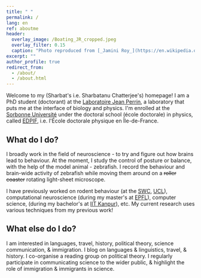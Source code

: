 ```yaml
---
title: " "
permalink: /
lang: en
ref: aboutme
header:
  overlay_image: /Boating_JR_cropped.jpeg
  overlay_filter: 0.15
  caption: "Photo reproduced from [_Jamini Roy_](https://en.wikipedia.org/wiki/Jamini_Roy)'s Wikipedia page"
excerpt: ""
author_profile: true
redirect_from: 
  - /about/
  - /about.html
---
```

Welcome to my (Sharbat's i.e. Sharbatanu Chatterjee's) homepage! I am a PhD student (doctorant) at the [Laboratoire Jean Perrin](https://www.labojeanperrin.fr/), a laboratory that puts me at the interface of biology and physics. I'm enrolled at the [Sorbonne Université](https://www.sorbonne-universite.fr/) under the doctoral school (école doctorale) in physics, called [EDPIF](https://www.edpif.org/en/), i.e. l'École doctorale physique en Île-de-France.

What do I do?
------
I broadly work in the field of neuroscience - to try and figure out how brains lead to behaviour. At the moment, I study the control of posture or balance, with the help of the model animal - zebrafish. I record the behaviour and brain-wide activity of zebrafish while moving them around on a ~~roller coaster~~ rotating light-sheet microscope.

I have previously worked on rodent behaviour (at the [SWC](https://www.sainsburywellcome.org/), [UCL](https://www.ucl.ac.uk/)), computational neuroscience (during my master's at [EPFL](https://www.epfl.ch/en/)), computer science, (during my bachelor's at [IIT Kanpur](https://www.iitk.ac.in/)), etc. My current research uses various techniques from my previous work!

What else do I do?
------
I am interested in languages, travel, history, political theory, science communication, & immigration. I blog on languages & linguistics, travel, & history. I co-organise a reading group on political theory. I regularly participate in communicating science to the wider public, & highlight the role of immigration & immigrants in science.